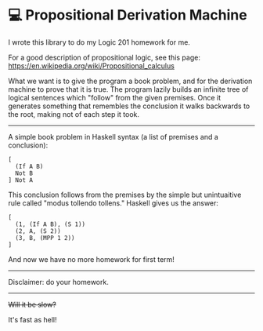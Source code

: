 # :computer: Propositional Derivation Machine

I wrote this library to do my Logic 201 homework for me.

For a good description of propositional logic, see this page: https://en.wikipedia.org/wiki/Propositional_calculus

What we want is to give the program a book problem, and for the derivation machine to prove that it is true. The program lazily builds an infinite tree of logical sentences which "follow" from the given premises. Once it generates something that remembles the conclusion it walks backwards to the root, making not of each step it took.

---

A simple book problem in Haskell syntax (a list of premises and a conclusion):

```
[
  (If A B)
  Not B
] Not A
```

This conclusion follows from the premises by the simple but unintuaitive rule called "modus tollendo tollens." Haskell gives us the answer:

```
[
  (1, (If A B), (S 1))
  (2, A, (S 2))
  (3, B, (MPP 1 2))
]
```

And now we have no more homework for first term!

---

Disclaimer: do your homework.

---

~~Will it be slow?~~

It's fast as hell!
